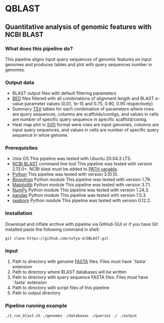 # QBLAST
## Quantitative analysis of genomic features with NCBI BLAST
### What does this pipeline do?
This pipeline aligns input query sequences of genomic features on input genomes and produces tables and plot with query sequences number in genomes.
### Output data
* BLAST output files with default filtering parameters
* [BED](https://genome.ucsc.edu/FAQ/FAQformat.html) files filtered with all combinations of alignment length and BLAST e-value parameter values (0.01, 1e-15 and 0.75, 0.90, 0.95 respectively)
* Summary [TSV](https://en.wikipedia.org/wiki/Tab-separated_values) tables for each combination of parameters where rows are query sequences, columns are scaffolds/contigs, and values in cells are number of specific query sequence in specific scaffold/contig.
* Heat map plot in [SVG](https://en.wikipedia.org/wiki/SVG) format were rows are input genomes, columns are input query sequences, and values in cells are number of specific query sequence in whoe genome.
### Prerequisites
* Unix OS
  This pipeline was tested with Ubuntu 20.04.3 LTS.
* [NCBI BLAST](https://blast.ncbi.nlm.nih.gov/Blast.cgi) command line tool
  This pipeline was tested with version 2.13.0+. NCBI blast must be added to [PATH variable](https://en.wikipedia.org/wiki/PATH_(variable)).
* [Python](https://www.python.org/)
  This pipeline was tested with version 3.10.10.
* [Biopython](https://biopython.org/) Python module
  This pipeline was tested with version 1.79.
* [Matplotlib](https://matplotlib.org/) Python module
  This pipeline was tested with version 3.7.1.
* [NumPy](https://numpy.org/) Python module
  This pipeline was tested with version 1.24.3.
* [pandas](https://pandas.pydata.org/) Python module
  This pipeline was tested with version 1.5.3.
* [seaborn](https://seaborn.pydata.org/) Python module
  This pipeline was tested with version 0.12.2.
### Installation
Download and inflate archive with pipeline via GitHub GUI or if you have Git installed paste the following command in shell:
```shell
git clone https://github.com/sofya-d/QBLAST.git
```
### Input
1. Path to directory with genome [FASTA](https://www.ncbi.nlm.nih.gov/genbank/fastaformat/) files. Files must have '.fasta' extension
2. Path to directory where BLAST databases will be written
3. Path to directory with query sequence FASTA files. Files must have '.fasta' extension
4. Path to directory with script files of this pipeline
5. Path to output directory
### Pipeline running example
```shell
./1_run_blast.sh ./genomes ./databases ./queries ./ ./output
```
